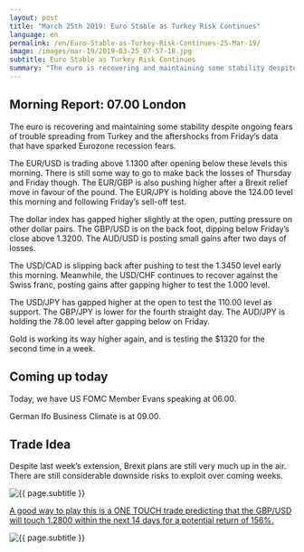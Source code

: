 ```yaml
---
layout: post
title: "March 25th 2019: Euro Stable as Turkey Risk Continues"
language: en
permalink: /en/Euro-Stable-as-Turkey-Risk-Continues-25-Mar-19/
image: /images/mar-19/2019-03-25_07-57-18.jpg
subtitle: Euro Stable as Turkey Risk Continues
summary: "The euro is recovering and maintaining some stability despite ongoing fears of trouble spreading from Turkey and the aftershocks from Friday’s data that have sparked Eurozone recession fears. The EUR/USD is trading above 1.1300 after opening below these levels this morning"
---
```

## Morning Report: 07.00 London

The euro is recovering and maintaining some stability despite ongoing fears of trouble spreading from Turkey and the aftershocks from Friday’s data that have sparked Eurozone recession fears. 

The EUR/USD is trading above 1.1300 after opening below these levels this morning. There is still some way to go to make back the losses of Thursday and Friday though. The EUR/GBP is also pushing higher after a Brexit relief move in favour of the pound. The EUR/JPY is holding above the 124.00 level this morning and following Friday’s sell-off test. 

The dollar index has gapped higher slightly at the open, putting pressure on other dollar pairs. The GBP/USD is on the back foot, dipping below Friday’s close above 1.3200. The AUD/USD is posting small gains after two days of losses. 

The USD/CAD is slipping back after pushing to test the 1.3450 level early this morning. Meanwhile, the USD/CHF continues to recover against the Swiss franc, posting gains after gapping higher to test the 1.000 level. 

The USD/JPY has gapped higher at the open to test the 110.00 level as support. The GBP/JPY is lower for the fourth straight day. The AUD/JPY  is holding the 78.00 level after gapping below on Friday. 

Gold is working its way higher again, and is testing the $1320 for the second time in a week. 

## Coming up today

Today, we have US FOMC Member Evans speaking at 06.00. 

German Ifo Business Climate is at 09.00. 

## Trade Idea

Despite last week’s extension, Brexit plans are still very much up in the air. There are still considerable downside risks to exploit over coming weeks.

<img class="post-image" src="{{ site.url }}/images/mar-19/2019-03-25_07-57-18.jpg" alt="{{ page.subtitle }}" title="{{ page.subtitle }}">

<a href="%LINK%%?currency=GBP&market=forex&underlying=frxGBPUSD&formname=touchnotouch&duration_amount=14&duration_units=d&amount=10&amount_type=stake&expiry_type=duration&barrier=1.2800" target="_blank" rel="noopener noreferrer nofollow">A good way to play this is a ONE TOUCH trade predicting that the GBP/USD will touch 1.2800 within the next 14 days for a potential return of 156%.</a>

<img class="post-image" src="{{ site.url }}/images/mar-19/2019-03-25_07-56-50.jpg" alt="{{ page.subtitle }}" title="{{ page.subtitle }}">